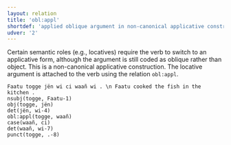 ```yaml
---
layout: relation
title: 'obl:appl'
shortdef: 'applied oblique argument in non-canonical applicative construction'
udver: '2'
---
```


Certain semantic roles (e.g., locatives) require the verb to switch to an applicative form,
although the argument is still coded as oblique rather than object. This is a non-canonical
applicative construction. The locative argument is attached to the verb using the relation
`obl:appl`.

~~~ sdparse
Faatu togge jën wi ci waañ wi . \n Faatu cooked the fish in the kitchen .
nsubj(togge, Faatu-1)
obj(togge, jën)
det(jën, wi-4)
obl:appl(togge, waañ)
case(waañ, ci)
det(waañ, wi-7)
punct(togge, .-8)
~~~

<!-- Interlanguage links updated Ne 5. května 2024, 18:21:36 CEST -->
